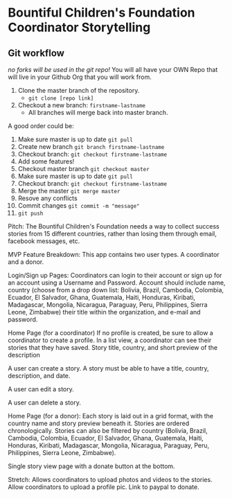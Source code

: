 # Bountiful Children's Foundation Coordinator Storytelling

## Git workflow

_no forks will be used in the git repo!_
You will all have your OWN Repo that will live in your Github Org that you will work from.

1. Clone the master branch of the repository.
   - `git clone [repo link]`
2. Checkout a new branch: `firstname-lastname`
   - All branches will merge back into master branch.

A good order could be:

1. Make sure master is up to date `git pull`
2. Create new branch `git branch firstname-lastname`
3. Checkout branch: `git checkout firstname-lastname`
4. Add some features!
5. Checkout master branch `git checkout master`
6. Make sure master is up to date `git pull`
7. Checkout branch: `git checkout firstname-lastname`
8. Merge the master `git merge master`
9. Resove any conflicts
10. Commit changes `git commit -m "message"`
11. `git push`

Pitch: The Bountiful Children's Foundation needs a way to collect success stories from 15 different countries, rather than losing them through email, facebook messages, etc.

MVP Feature Breakdown: This app contains two user types. A coordinator and a donor.

Login/Sign up Pages: Coordinators can login to their account or sign up for an account using a Username and Password. Account should include name, country (choose from a drop down list: Bolivia, Brazil, Cambodia, Colombia, Ecuador, El Salvador, Ghana, Guatemala, Haiti, Honduras, Kiribati, Madagascar, Mongolia, Nicaragua, Paraguay, Peru, Philippines, Sierra Leone, Zimbabwe) their title within the organization, and e-mail and password.

Home Page (for a coordinator) If no profile is created, be sure to allow a coordinator to create a profile. In a list view, a coordinator can see their stories that they have saved. Story title, country, and short preview of the description

A user can create a story. A story must be able to have a title, country, description, and date.

A user can edit a story.

A user can delete a story.

Home Page (for a donor): Each story is laid out in a grid format, with the country name and story preview beneath it. Stories are ordered chronologically. Stories can also be filtered by country (Bolivia, Brazil, Cambodia, Colombia, Ecuador, El Salvador, Ghana, Guatemala, Haiti, Honduras, Kiribati, Madagascar, Mongolia, Nicaragua, Paraguay, Peru, Philippines, Sierra Leone, Zimbabwe).

Single story view page with a donate button at the bottom.

Stretch: Allows coordinators to upload photos and videos to the stories. Allow coordinators to upload a profile pic. Link to paypal to donate.
